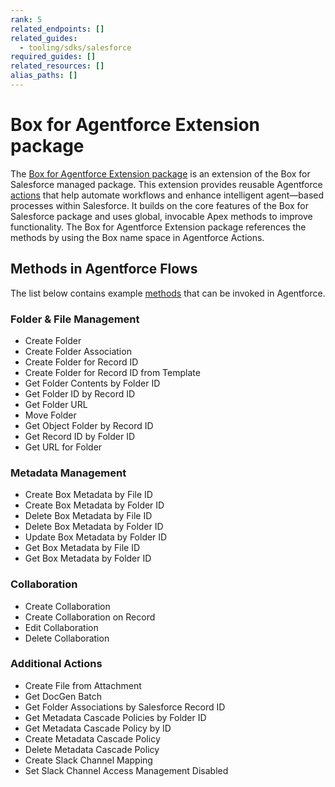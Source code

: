 ```yaml
---
rank: 5
related_endpoints: []
related_guides:
  - tooling/sdks/salesforce
required_guides: []
related_resources: []
alias_paths: []
---
```

# Box for Agentforce Extension package

The [Box for Agentforce Extension package][agentforce] is an extension of the Box for Salesforce managed
package. This extension provides reusable Agentforce [actions][actions] that
help automate workflows and enhance intelligent agent—based processes within
Salesforce.
It builds on the core features of the Box for Salesforce package and uses
global, invocable Apex methods to improve functionality. The Box for Agentforce
Extension package  references the methods by using the Box name space in
Agentforce Actions.

## Methods in Agentforce Flows

The list below contains example [methods][methods] that can be invoked in
Agentforce. 

### Folder & File Management

* Create Folder
* Create Folder Association
* Create Folder for Record ID
* Create Folder for Record ID from Template
* Get Folder Contents by Folder ID
* Get Folder ID by Record ID
* Get Folder URL
* Move Folder
* Get Object Folder by Record ID
* Get Record ID by Folder ID
* Get URL for Folder

### Metadata Management

* Create Box Metadata by File ID
* Create Box Metadata by Folder ID
* Delete Box Metadata by File ID
* Delete Box Metadata by Folder ID
* Update Box Metadata by Folder ID
* Get Box Metadata by File ID
* Get Box Metadata by Folder ID

### Collaboration

* Create Collaboration
* Create Collaboration on Record
* Edit Collaboration
* Delete Collaboration

### Additional Actions

<!--alex ignore -->
* Create File from Attachment
* Get DocGen Batch
* Get Folder Associations by Salesforce Record ID
* Get Metadata Cascade Policies by Folder ID
* Get Metadata Cascade Policy by ID
* Create Metadata Cascade Policy
* Delete Metadata Cascade Policy
* Create Slack Channel Mapping
* Set Slack Channel Access Management Disabled
<!--alex enable -->

[agentforce]: https://support.box.com/hc/en-us/articles/40370228349331-Installing-Box-for-Agentforce
[methods]: g://tooling/salesforce-toolkit/methods
[actions]: g://tooling/salesforce-toolkit/flow-actions
